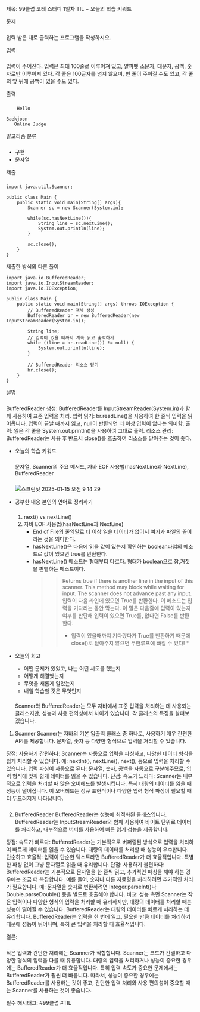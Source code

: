 제목: 99클럽 코테 스터디 1일차 TIL + 오늘의 학습 키워드

문제
###
입력 받은 대로 출력하는 프로그램을 작성하시오.

입력
###
입력이 주어진다. 입력은 최대 100줄로 이루어져 있고, 알파벳 소문자, 대문자, 공백, 숫자로만 이루어져 있다. 
각 줄은 100글자를 넘지 않으며, 빈 줄이 주어질 수도 있고, 각 줄의 앞 뒤에 공백이 있을 수도 있다.

출력 
###
```
    Hello

Baekjoon     
   Online Judge
```

알고리즘 분류
###
- 구현
- 문자열

제출
###
```
import java.util.Scanner;

public class Main {
    public static void main(String[] args){
        Scanner sc = new Scanner(System.in);
        
        while(sc.hasNextLine()){
            String line = sc.nextLine();
            System.out.println(line);
        }
        
        sc.close();
    }
}
```

제출한 방식외 다른 풀이
```
import java.io.BufferedReader;
import java.io.InputStreamReader;
import java.io.IOException;

public class Main {
    public static void main(String[] args) throws IOException {
        // BufferedReader 객체 생성
        BufferedReader br = new BufferedReader(new InputStreamReader(System.in));
        
        String line;
        // 입력이 있을 때까지 계속 읽고 출력하기
        while ((line = br.readLine()) != null) {
            System.out.println(line);
        }
        
        // BufferedReader 리소스 닫기
        br.close();
    }
}
```
설명
###
BufferedReader 생성: BufferedReader를 InputStreamReader(System.in)과 함께 사용하여 표준 입력을 처리.
입력 읽기: br.readLine()을 사용하여 한 줄씩 입력을 읽어옵니다. 입력이 끝날 때까지 읽고, null이 반환되면 더 이상 입력이 없다는 의미함.
출력: 읽은 각 줄을 System.out.println()을 사용하여 그대로 출력.
리소스 관리: BufferedReader는 사용 후 반드시 close()를 호출하여 리소스를 닫아주는 것이 좋다.

- 오늘의 학습 키워드
  ###
  문자열,
  Scanner의 주요 메서드,
  자바 EOF 사용법(hasNextLine과 NextLine),
  BufferedReader
  ###
  ![스크린샷 2025-01-15 오전 9 14 29](https://github.com/user-attachments/assets/e051d4e1-e3ed-4722-964d-1d8f9a94302e)


- 공부한 내용 본인의 언어로 정리하기
  ###
  1. next() vs nextLine()
  2. 자바 EOF 사용법(hasNextLine과 NextLine)
     - End of File의 줄임말로 더 이상 읽을 데이터가 없어서 여기가 파일의 끝이라는 것을 의미한다.
     - hasNextLine()은 다음에 읽을 값이 있는지 확인하는 boolean타입의 메소드로 값이 있으면 true를 반환한다.
     - hasNextLine() 메소드는 형태부터 다르다. 형태가 boolean으로 참,거짓을 판별하는 메소드이다.
       >> Returns true if there is another line in the input of this scanner. This method may block while waiting for input. The scanner does not advance past any input.
       입력이 다음 라인에 있으면 True를 반환한다. 이 메소드는 입력을 기다리는 동안 막는다. 이 말은 다음줄에 입력이 있는지 여부를 판단해 입력이 있으면 True를, 없다면 False를 반환한다.
       >> * 입력이 있을때까지 기다렸다가 True를 반환하기 때문에  close()로 닫아주지 않으면 무한루프에 빠질 수 있다! *

- 오늘의 회고
  - 어떤 문제가 있었고, 나는 어떤 시도를 했는지
  - 어떻게 해결했는지
  - 무엇을 새롭게 알았는지
  - 내일 학습할 것은 무엇인지
  ####
  Scanner와 BufferedReader는 모두 자바에서 표준 입력을 처리하는 데 사용되는 클래스지만, 성능과 사용 편의성에서 차이가 있습니다. 각 클래스의 특징을 살펴보겠습니다.

1. Scanner
Scanner는 자바의 기본 입출력 클래스 중 하나로, 사용하기 매우 간편한 API를 제공합니다. 문자열, 숫자 등 다양한 형식으로 입력을 처리할 수 있습니다.

장점:
사용하기 간편하다: Scanner는 자동으로 입력을 파싱하고, 다양한 데이터 형식을 쉽게 처리할 수 있습니다.
예: nextInt(), nextLine(), next(), 등으로 입력을 처리할 수 있습니다.
입력 파싱이 자동으로 된다: 문자열, 숫자, 공백을 자동으로 구분해주므로, 입력 형식에 맞춰 쉽게 데이터를 읽을 수 있습니다.
단점:
속도가 느리다: Scanner는 내부적으로 입력을 처리할 때 많은 오버헤드를 발생시킵니다. 특히 대량의 데이터를 읽을 때 성능이 떨어집니다.
이 오버헤드는 정규 표현식이나 다양한 입력 형식 파싱이 필요할 때 더 두드러지게 나타납니다.
###
2. BufferedReader
BufferedReader는 성능에 최적화된 클래스입니다. BufferedReader는 InputStreamReader와 함께 사용하여 바이트 단위로 데이터를 처리하고, 내부적으로 버퍼를 사용하여 빠른 읽기 성능을 제공합니다.

장점:
속도가 빠르다: BufferedReader는 기본적으로 버퍼링된 방식으로 입력을 처리하여 빠르게 데이터를 읽을 수 있습니다. 대량의 데이터를 처리할 때 성능이 우수합니다.
단순하고 효율적: 입력이 단순한 텍스트라면 BufferedReader가 더 효율적입니다. 특별한 파싱 없이 그냥 문자열로 읽을 때 유리합니다.
단점:
사용하기 불편하다: BufferedReader는 기본적으로 문자열을 한 줄씩 읽고, 추가적인 파싱을 해야 하는 경우에는 조금 더 복잡합니다. 예를 들어, 숫자나 다른 자료형을 처리하려면 추가적인 처리가 필요합니다.
예: 문자열을 숫자로 변환하려면 Integer.parseInt()나 Double.parseDouble() 등을 별도로 호출해야 합니다.
비교: 성능 측면
Scanner는 작은 입력이나 다양한 형식의 입력을 처리할 때 유리하지만, 대량의 데이터를 처리할 때는 성능이 떨어질 수 있습니다.
BufferedReader는 대량의 데이터를 빠르게 처리하는 데 유리합니다. BufferedReader는 입력을 한 번에 읽고, 필요한 만큼 데이터를 처리하기 때문에 성능이 뛰어나며, 특히 큰 입력을 처리할 때 효율적입니다.

결론:
###
작은 입력과 간단한 처리에는 Scanner가 적합합니다. Scanner는 코드가 간결하고 다양한 형식의 입력을 다룰 때 유용합니다.
대량의 입력을 처리하거나 성능이 중요한 경우에는 BufferedReader가 더 효율적입니다. 특히 입력 속도가 중요한 문제에서는 BufferedReader가 훨씬 더 빠릅니다.
따라서, 성능이 중요한 경우에는 BufferedReader를 사용하는 것이 좋고, 간단한 입력 처리와 사용 편의성이 중요할 때는 Scanner를 사용하는 것이 좋습니다.

필수 해시태그: #99클럽 #TIL

